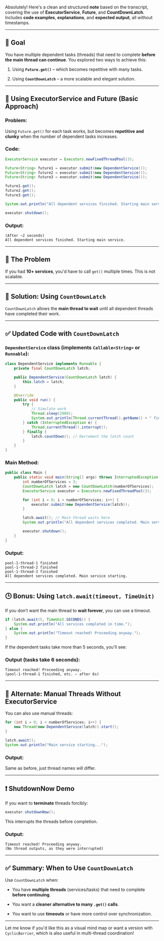 Absolutely! Here's a clean and structured **note** based on the transcript, covering the use of **ExecutorService**, **Future**, and **CountDownLatch**. Includes **code examples**, **explanations**, and **expected output**, all without timestamps.

---

## 🔹 Goal

You have multiple dependent tasks (threads) that need to complete **before the main thread can continue**. You explored two ways to achieve this:

1. Using **`Future.get()`** – which becomes repetitive with many tasks.
    
2. Using **`CountDownLatch`** – a more scalable and elegant solution.
    

---

## 🔹 Using ExecutorService and Future (Basic Approach)

### Problem:

Using `Future.get()` for each task works, but becomes **repetitive and clunky** when the number of dependent tasks increases.

### Code:

```java
ExecutorService executor = Executors.newFixedThreadPool(3);

Future<String> future1 = executor.submit(new DependentService());
Future<String> future2 = executor.submit(new DependentService());
Future<String> future3 = executor.submit(new DependentService());

future1.get();
future2.get();
future3.get();

System.out.println("All dependent services finished. Starting main service.");

executor.shutdown();
```

### Output:

```
(After ~2 seconds)
All dependent services finished. Starting main service.
```

---

## 🔹 The Problem

If you had **10+ services**, you'd have to call `get()` multiple times. This is not scalable.

---

## 🔹 Solution: Using `CountDownLatch`

`CountDownLatch` allows the **main thread to wait** until all dependent threads have completed their work.

---

## ✅ Updated Code with `CountDownLatch`

### `DependentService` class (implements `Callable<String>` or `Runnable`):

```java
class DependentService implements Runnable {
    private final CountDownLatch latch;

    public DependentService(CountDownLatch latch) {
        this.latch = latch;
    }

    @Override
    public void run() {
        try {
            // Simulate work
            Thread.sleep(2000);
            System.out.println(Thread.currentThread().getName() + " finished");
        } catch (InterruptedException e) {
            Thread.currentThread().interrupt();
        } finally {
            latch.countDown(); // Decrement the latch count
        }
    }
}
```

### Main Method:

```java
public class Main {
    public static void main(String[] args) throws InterruptedException {
        int numberOfServices = 3;
        CountDownLatch latch = new CountDownLatch(numberOfServices);
        ExecutorService executor = Executors.newFixedThreadPool(3);

        for (int i = 0; i < numberOfServices; i++) {
            executor.submit(new DependentService(latch));
        }

        latch.await(); // Main thread waits here
        System.out.println("All dependent services completed. Main service starting.");

        executor.shutdown();
    }
}
```

### Output:

```
pool-1-thread-1 finished
pool-1-thread-2 finished
pool-1-thread-3 finished
All dependent services completed. Main service starting.
```

---

## 🕒 Bonus: Using `latch.await(timeout, TimeUnit)`

If you don’t want the main thread to **wait forever**, you can use a timeout.

```java
if (latch.await(5, TimeUnit.SECONDS)) {
    System.out.println("All services completed in time.");
} else {
    System.out.println("Timeout reached! Proceeding anyway.");
}
```

If the dependent tasks take more than 5 seconds, you'll see:

### Output (tasks take 6 seconds):

```
Timeout reached! Proceeding anyway.
(pool-1-thread-1 finished, etc. — after 6s)
```

---

## 🔄 Alternate: Manual Threads Without ExecutorService

You can also use manual threads:

```java
for (int i = 0; i < numberOfServices; i++) {
    new Thread(new DependentService(latch)).start();
}

latch.await();
System.out.println("Main service starting...");
```

### Output:

Same as before, just thread names will differ.

---

## ❗ ShutdownNow Demo

If you want to **terminate** threads forcibly:

```java
executor.shutdownNow();
```

This interrupts the threads before completion.

### Output:

```
Timeout reached! Proceeding anyway.
(No thread outputs, as they were interrupted)
```

---

## ✅ Summary: When to Use `CountDownLatch`

Use `CountDownLatch` when:

- You have **multiple threads** (services/tasks) that need to complete **before continuing**.
    
- You want a **cleaner alternative to many `.get()` calls**.
    
- You want to use **timeouts** or have more control over synchronization.
    

---

Let me know if you'd like this as a visual mind map or want a version with `CyclicBarrier`, which is also useful in multi-thread coordination!